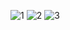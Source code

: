 ![1](src/main/resources/static/images/First.png)
![2](src/main/resources/static/images/Second.png)
![3](src/main/resources/static/images/Third.png)
